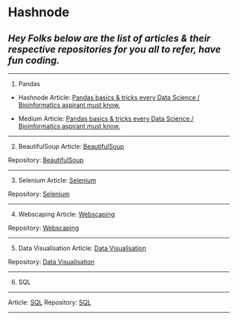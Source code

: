 # Hashnode
*Hey Folks below are the list of articles & their respective repositories for you all to refer, have fun coding.*
-
------------------------------------------
1. Pandas


- Hashnode Article:
[Pandas basics & tricks every Data Science / Bioinformatics aspirant must know.](https://bhagesh.tech/pandas-basics-and-tricks-every-data-science-bioinformatics-aspirant-must-know-ckd8uiiha009mrrs1bmn3gkgo)

- Medium Article:
[Pandas basics & tricks every Data Science / Bioinformatics aspirant must know.](https://medium.com/@bhageshhunakunti/pandas-basics-tricks-every-data-science-bioinformatics-aspirant-must-know-d9f4d9e59b7d)

-------------------------------------------

2. BeautifulSoup
Article:
[BeautifulSoup](https://bhagesh.tech/)


Repository:
[BeautifulSoup](/)

-------------------------------------------

3. Selenium
Article:
[Selenium](https://bhagesh.tech/)


Repository:
[Selenium](/)

----------------------------------------------


4. Webscaping
Article:
[Webscaping](https://bhagesh.tech/)


Repository:
[Webscaping](/)

-----------------------------------------------

5. Data Visualisation
Article:
[Data Visualisation](https://bhagesh.tech/)


Repository:
[Data Visualisation](/)

------------------------------------------------

6. SQL
-------------------------------------------------
Article:
[SQL](https://bhagesh.tech/)
Repository:
[SQL](/)

---------------------------------------------
